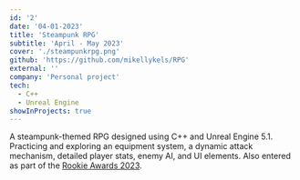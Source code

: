 ```yaml
---
id: '2'
date: '04-01-2023'
title: 'Steampunk RPG'
subtitle: 'April - May 2023'
cover: './steampunkrpg.png'
github: 'https://github.com/mikellykels/RPG'
external: ''
company: 'Personal project'
tech:
  - C++
  - Unreal Engine
showInProjects: true
---
```


A steampunk-themed RPG designed using C++ and Unreal Engine 5.1. Practicing and exploring an equipment system, a dynamic attack mechanism, detailed player stats, enemy AI, and UI elements. Also entered as part of the [Rookie Awards 2023](https://www.therookies.co/entries/21590).

